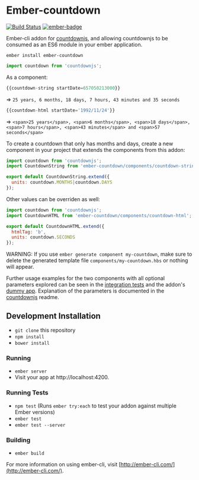 # Ember-countdown
[![Build Status](https://travis-ci.org/andyklimczak/ember-countdown.svg?branch=master)](https://travis-ci.org/andyklimczak/ember-countdown)
[![ember-badge](http://embadge.io/v1/badge.svg?start=1.13.0)](http://embadge.io/)


Ember-cli addon for [countdownjs](https://github.com/mckamey/countdownjs), and allowing countdownjs to be consumed as an ES6 module in your ember application.

```shell
ember install ember-countdown
```
```javascript
import countdown from 'countdownjs';
```

As a component:
```javascript
{{countdown-string startDate=657050213000}}
```
=> ```25 years, 6 months, 18 days, 7 hours, 43 minutes and 35 seconds```

```javascript
{{countdown-html startDate='1992/11/24'}}
```
=> ```<span>25 years</span>, <span>6 months</span>, <span>18 days</span>, <span>7 hours</span>, <span>43 minutes</span> and <span>57 seconds</span>```

To create a countdown that only has months and days, create a new component in your project that extends the components from this addon:
```javascript
import countdown from 'countdownjs';
import CountdownString from 'ember-countdown/components/countdown-string';

export default CountdownString.extend({
  units: countdown.MONTHS|countdown.DAYS
});
```

Other values can be overriden as well:
```javascript
import countdown from 'countdownjs';
import CountdownHTML from 'ember-countdown/components/countdown-html';

export default CountdownHTML.extend({
  htmlTag: 'b',
  units: countdown.SECONDS
});
```
WARNING: If you use `ember generate component my-countdown`, make sure to delete the generated template file `components/my-countdown.hbs` or nothing will appear.

Further usage examples for the two components with all optional parameters explored can be seen in the [integration tests](https://github.com/andyklimczak/ember-countdown/tree/master/tests/integration/components) and the addon's [dummy app](https://github.com/andyklimczak/ember-countdown/blob/master/tests/dummy/app/templates/application.hbs). Explanation of the parameters is documented in the [countdownjs](https://github.com/mckamey/countdownjs) readme.

## Development Installation

* `git clone` this repository
* `npm install`
* `bower install`

### Running

* `ember server`
* Visit your app at http://localhost:4200.

### Running Tests

* `npm test` (Runs `ember try:each` to test your addon against multiple Ember versions)
* `ember test`
* `ember test --server`

### Building

* `ember build`

For more information on using ember-cli, visit [http://ember-cli.com/](http://ember-cli.com/).
